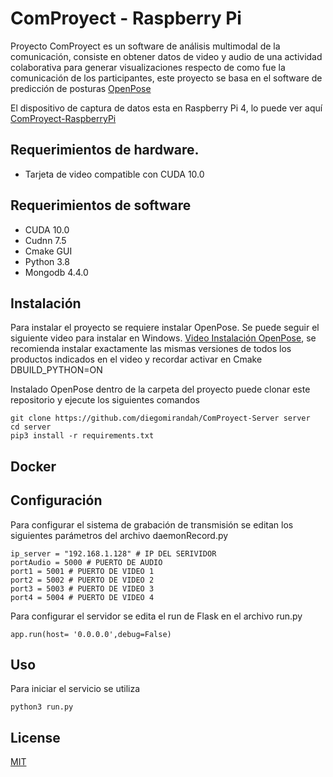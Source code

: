 # ComProyect - Raspberry Pi

Proyecto ComProyect es un software de análisis multimodal de la comunicación, consiste en obtener datos de video y audio de una actividad colaborativa para generar visualizaciones respecto de como fue la comunicación de los participantes, este proyecto se basa en el software de predicción de posturas [OpenPose](https://github.com/CMU-Perceptual-Computing-Lab/openpose)

El dispositivo de captura de datos esta en Raspberry Pi 4, lo puede ver aquí [ComProyect-RaspberryPi](https://github.com/diegomirandah/ComProyect-RaspberryPi)

## Requerimientos de hardware.

- Tarjeta de video compatible con CUDA 10.0

## Requerimientos de software

- CUDA 10.0
- Cudnn 7.5
- Cmake GUI
- Python 3.8
- Mongodb 4.4.0

## Instalación

Para instalar el proyecto se requiere instalar OpenPose. Se puede seguir el siguiente video para instalar en Windows. [Video Instalación OpenPose](https://www.youtube.com/watch?v=QC9GTb6Wsb4), se recomienda instalar exactamente las mismas versiones de todos los productos indicados en el video y recordar activar en Cmake DBUILD_PYTHON=ON

Instalado OpenPose dentro de la carpeta del proyecto puede clonar este repositorio y ejecute los siguientes comandos
```
git clone https://github.com/diegomirandah/ComProyect-Server server
cd server
pip3 install -r requirements.txt
``` 

## Docker



## Configuración

Para configurar el sistema de grabación de transmisión se editan los siguientes parámetros del archivo daemonRecord.py
```
ip_server = "192.168.1.128" # IP DEL SERIVIDOR
portAudio = 5000 # PUERTO DE AUDIO
port1 = 5001 # PUERTO DE VIDEO 1
port2 = 5002 # PUERTO DE VIDEO 2
port3 = 5003 # PUERTO DE VIDEO 3
port4 = 5004 # PUERTO DE VIDEO 4
```

Para configurar el servidor se edita el run de Flask en el archivo run.py
```
app.run(host= '0.0.0.0',debug=False)
```

## Uso

Para iniciar el servicio se utiliza

```
python3 run.py
```

## License
[MIT](https://choosealicense.com/licenses/mit/)